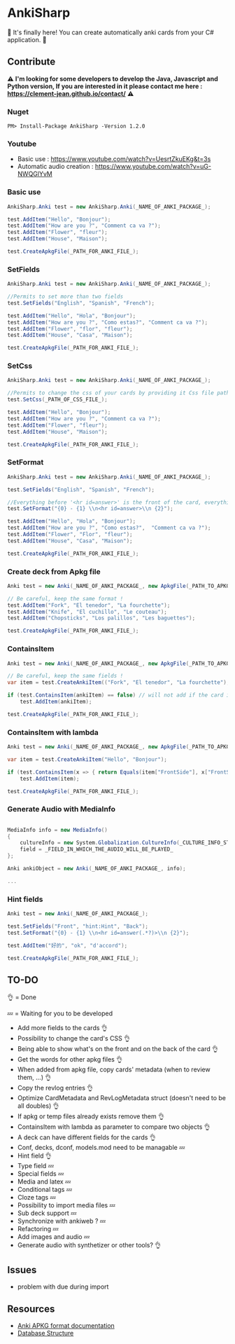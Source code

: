 ﻿# AnkiSharp

:tada: It's finally here! You can create automatically anki cards from your C# application. :tada:

## Contribute

:warning: **I'm looking for some developers to develop the Java, Javascript and Python version, If you are interested in it please contact me here : https://clement-jean.github.io/contact/** :warning:

### Nuget

```
PM> Install-Package AnkiSharp -Version 1.2.0
```

### Youtube

- Basic use : https://www.youtube.com/watch?v=UesrtZkuEKg&t=3s
- Automatic audio creation : https://www.youtube.com/watch?v=uG-NWQGlYvM

### Basic use
``` csharp
AnkiSharp.Anki test = new AnkiSharp.Anki(_NAME_OF_ANKI_PACKAGE_);

test.AddItem("Hello", "Bonjour");
test.AddItem("How are you ?", "Comment ca va ?");
test.AddItem("Flower", "fleur");
test.AddItem("House", "Maison");

test.CreateApkgFile(_PATH_FOR_ANKI_FILE_);
```

### SetFields
``` csharp
AnkiSharp.Anki test = new AnkiSharp.Anki(_NAME_OF_ANKI_PACKAGE_);

//Permits to set more than two fields 
test.SetFields("English", "Spanish", "French");

test.AddItem("Hello", "Hola", "Bonjour");
test.AddItem("How are you ?", "Como estas?", "Comment ca va ?");
test.AddItem("Flower", "flor", "fleur");
test.AddItem("House", "Casa", "Maison");

test.CreateApkgFile(_PATH_FOR_ANKI_FILE_);
```

### SetCss
``` csharp
AnkiSharp.Anki test = new AnkiSharp.Anki(_NAME_OF_ANKI_PACKAGE_);

//Permits to change the css of your cards by providing it Css file path
test.SetCss(_PATH_OF_CSS_FILE_);

test.AddItem("Hello", "Bonjour");
test.AddItem("How are you ?", "Comment ca va ?");
test.AddItem("Flower", "fleur");
test.AddItem("House", "Maison");

test.CreateApkgFile(_PATH_FOR_ANKI_FILE_);
```
### SetFormat
``` csharp
AnkiSharp.Anki test = new AnkiSharp.Anki(_NAME_OF_ANKI_PACKAGE_);

test.SetFields("English", "Spanish", "French");

//Everything before '<hr id=answer>' is the front of the card, everything after is the behind
test.SetFormat("{0} - {1} \\n<hr id=answer>\\n {2}");

test.AddItem("Hello", "Hola", "Bonjour");
test.AddItem("How are you ?", "Como estas?",  "Comment ca va ?");
test.AddItem("Flower", "Flor", "fleur");
test.AddItem("House", "Casa", "Maison");

test.CreateApkgFile(_PATH_FOR_ANKI_FILE_);
```

### Create deck from Apkg file

``` csharp
Anki test = new Anki(_NAME_OF_ANKI_PACKAGE_, new ApkgFile(_PATH_TO_APKG_FILE_)));

// Be careful, keep the same format !
test.AddItem("Fork", "El tenedor", "La fourchette");
test.AddItem("Knife", "El cuchillo", "Le couteau");
test.AddItem("Chopsticks", "Los palillos", "Les baguettes");

test.CreateApkgFile(_PATH_FOR_ANKI_FILE_);
```

### ContainsItem

``` csharp
Anki test = new Anki(_NAME_OF_ANKI_PACKAGE_, new ApkgFile(_PATH_TO_APKG_FILE_));

// Be careful, keep the same fields !
var item = test.CreateAnkiItem(("Fork", "El tenedor", "La fourchette");

if (test.ContainsItem(ankiItem) == false) // will not add if the card is entirely the same (same fields' value)
    test.AddItem(ankiItem);

test.CreateApkgFile(_PATH_FOR_ANKI_FILE_);
```

### ContainsItem with lambda

``` csharp
Anki test = new Anki(_NAME_OF_ANKI_PACKAGE_, new ApkgFile(_PATH_TO_APKG_FILE_));

var item = test.CreateAnkiItem("Hello", "Bonjour");

if (test.ContainsItem(x => { return Equals(item["FrontSide"], x["FrontSide"]); }) == false) // will not add if front of the card already exists
    test.AddItem(item);

test.CreateApkgFile(_PATH_FOR_ANKI_FILE_);
```

### Generate Audio with MediaInfo

``` csharp

MediaInfo info = new MediaInfo()
{
    cultureInfo = new System.Globalization.CultureInfo(_CULTURE_INFO_STRING_),
    field = _FIELD_IN_WHICH_THE_AUDIO_WILL_BE_PLAYED_
};

Anki ankiObject = new Anki(_NAME_OF_ANKI_PACKAGE_, info);

...

```

### Hint fields

``` csharp
Anki test = new Anki(_NAME_OF_ANKI_PACKAGE_);

test.SetFields("Front", "hint:Hint", "Back");
test.SetFormat("{0} - {1} \\n<hr id=answer(.*?)>\\n {2}");

test.AddItem("好的", "ok", "d'accord");

test.CreateApkgFile(_PATH_FOR_ANKI_FILE_);
```

## TO-DO

:ok_hand: = Done

:zzz: = Waiting for you to be developed

- Add more fields to the cards :ok_hand:
- Possibility to change the card's CSS :ok_hand:
- Being able to show what's on the front and on the back of the card :ok_hand:
- Get the words for other apkg files :ok_hand:
- When added from apkg file, copy cards' metadata (when to review them, ...) :ok_hand:
- Copy the revlog entries :ok_hand:
- Optimize CardMetadata and RevLogMetadata struct (doesn't need to be all doubles) :ok_hand:
- If apkg or temp files already exists remove them :ok_hand:
- ContainsItem with lambda as parameter to compare two objects :ok_hand:
- A deck can have different fields for the cards :ok_hand:
- Conf, decks, dconf, models.mod need to be managable :zzz:
- Hint field :ok_hand:
- Type field :zzz:
- Special fields :zzz:
- Media and latex :zzz:
- Conditional tags :zzz:
- Cloze tags :zzz:
- Possibility to import media files :zzz:
- Sub deck support :zzz:
- Synchronize with ankiweb ? :zzz:
- Refactoring :zzz:
- Add images and audio :zzz:
- Generate audio with synthetizer or other tools? :ok_hand:

## Issues

- problem with due during import

## Resources

- [Anki APKG format documentation](http://decks.wikia.com/wiki/Anki_APKG_format_documentation)
- [Database Structure](https://github.com/ankidroid/Anki-Android/wiki/Database-Structure)
